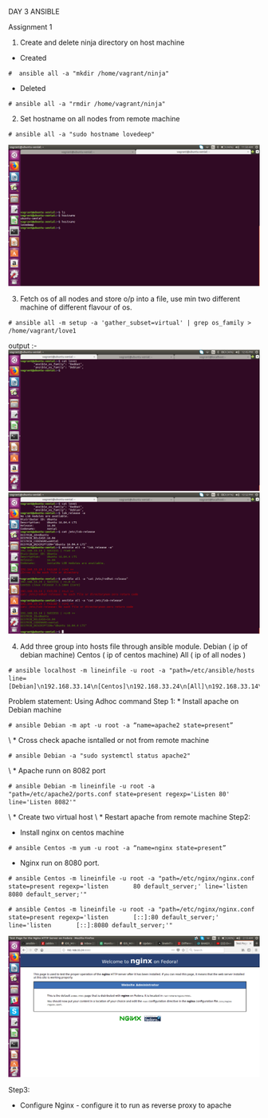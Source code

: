 DAY 3 ANSIBLE

Assignment 1
1. Create and delete ninja directory on host machine
- Created
```
#  ansible all -a "mkdir /home/vagrant/ninja"
```
- Deleted
```
# ansible all -a "rmdir /home/vagrant/ninja"
```

2. Set hostname on all nodes from remote machine
```
# ansible all -a "sudo hostname lovedeep"
``` 
![Job DSL Plugin](https://github.com/lovedeepsh/ansible/blob/master/ansible%20day3%20images/hostname.png)

3. Fetch os of all nodes and store o/p into a file, use min two different machine of different flavour of os.
```
# ansible all -m setup -a 'gather_subset=virtual' | grep os_family > /home/vagrant/love1
```

output :-
![Job DSL Plugin](https://github.com/lovedeepsh/ansible/blob/master/ansible%20day3%20images/os-output.png)
![Job DSL Plugin](https://github.com/lovedeepsh/ansible/blob/master/ansible%20day3%20images/os-output2.png)

 
4. Add three group into hosts file through ansible module. 
          Debian ( ip of debian machine)
          Centos ( ip of centos machine)
          All ( ip of all nodes )
```
# ansible localhost -m lineinfile -u root -a "path=/etc/ansible/hosts line=[Debian]\n192.168.33.14\n[Centos]\n192.168.33.24\n[All]\n192.168.33.14\n192.168.33.24"
```






Problem statement: Using Adhoc command
Step 1:
    * Install apache on Debian machine
```
# ansible Debian -m apt -u root -a “name=apache2 state=present”
```

\    * Cross check apache isntalled or not from remote machine
```
# ansible Debian -a "sudo systemctl status apache2"
```
\    * Apache runn  on 8082 port
```
# ansible Debian -m lineinfile -u root -a "path=/etc/apache2/ports.conf state=present regexp='Listen 80' line='Listen 8082'"
```
 \   * Create two virtual host
 \   * Restart apache from remote machine
Step2:

   * Install nginx on centos machine
```
# ansible Centos -m yum -u root -a “name=nginx state=present”
```

   * Nginx run on 8080 port.
```
# ansible Centos -m lineinfile -u root -a "path=/etc/nginx/nginx.conf state=present regexp='listen       80 default_server;' line='listen       8080 default_server;'"
```
```
# ansible Centos -m lineinfile -u root -a "path=/etc/nginx/nginx.conf state=present regexp='listen       [::]:80 default_server;' line='listen       [::]:8080 default_server;'"
```
![Job DSL Plugin](https://github.com/lovedeepsh/ansible/blob/master/ansible%20day3%20images/nginx8080.png)


Step3:
   * Configure Nginx - configure it to run as reverse proxy to apache
